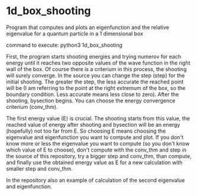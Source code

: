 # 1d_box_shooting
Program that computes and plots an eigenfunction and the relative eigenvalue for a quantum particle in a 1 dimensional box

command to execute: python3 1d_box_shooting

First, the program starts shooting energies and trying numerov for each energy until it reaches two opposite values of the wave function in the right wall of the box. Of course there is a criterium in this process, the shooting will surely converge. In the source you can change the step (step) for the initial shooting. The greater the step, the less accurate the reached point will be (I am referring to the point at the right extremum of the box, so the boundary condition. Less accurate means less close to zero). After the shooting, bysection begins. You can choose the energy convergence criterium (conv_thm).

The first energy value (E) is crucial. The shooting starts from this value, the reached value of energy after shooting and bysection will be an energy (hopefully) not too far from E. So choosing E means choosing the eigenvalue and eigenfunction you want to compute and plot. If you don't know more or less the eigenvalue you want to compute (so you don't know which value of E to choose), don't compute with the conv_thm and step in the source of this repository, try a bigger step and conv_thm, than compute, and finally use the obtained energy value as E for a new calculation with smaller step and conv_thm.

In the repository also an example of calculation of the second eigenvalue and eigenfunction.
